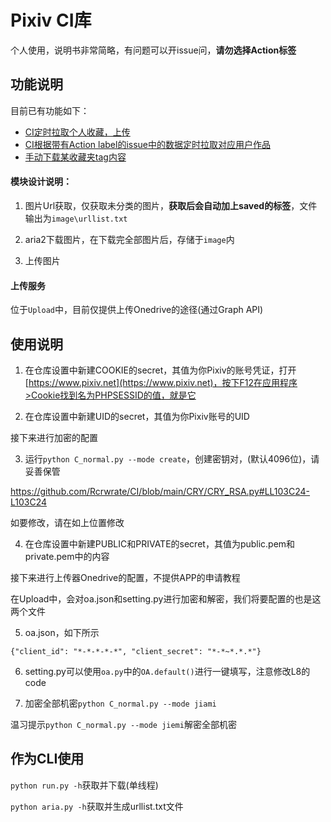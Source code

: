# Pixiv CI库

个人使用，说明书非常简略，有问题可以开issue问，**请勿选择Action标签**

## 功能说明

目前已有功能如下：

- [CI定时拉取个人收藏，上传](https://github.com/Rcrwrate/CI/blob/main/.github/workflows/Aria2.yml)
- [CI根据带有Action label的issue中的数据定时拉取对应用户作品](https://github.com/Rcrwrate/CI/blob/main/.github/workflows/issue.yml)
- [手动下载某收藏夹tag内容](https://github.com/Rcrwrate/CI/blob/main/.github/workflows/input.yml)

#### 模块设计说明：

1. 图片Url获取，仅获取未分类的图片，**获取后会自动加上saved的标签**，文件输出为`image\urllist.txt`

2. aria2下载图片，在下载完全部图片后，存储于`image`内

3. 上传图片

#### 上传服务

位于`Upload`中，目前仅提供上传Onedrive的途径(通过Graph API)

## 使用说明

1. 在仓库设置中新建COOKIE的secret，其值为你Pixiv的账号凭证，打开[https://www.pixiv.net](https://www.pixiv.net)，按下F12在应用程序>Cookie找到名为PHPSESSID的值，就是它

2. 在仓库设置中新建UID的secret，其值为你Pixiv账号的UID

接下来进行加密的配置

3. 运行`python C_normal.py --mode create`，创建密钥对，(默认4096位)，请妥善保管

https://github.com/Rcrwrate/CI/blob/main/CRY/CRY_RSA.py#LL103C24-L103C24

如要修改，请在如上位置修改

4. 在仓库设置中新建PUBLIC和PRIVATE的secret，其值为public.pem和private.pem中的内容

接下来进行上传器Onedrive的配置，不提供APP的申请教程

在Upload中，会对oa.json和setting.py进行加密和解密，我们将要配置的也是这两个文件

5. oa.json，如下所示

`{"client_id": "*-*-*-*-*", "client_secret": "*-*~*.*.*"}`

6. setting.py可以使用`oa.py`中的`OA.default()`进行一键填写，注意修改L8的code

7. 加密全部机密`python C_normal.py --mode jiami`

温习提示`python C_normal.py --mode jiemi`解密全部机密

## 作为CLI使用

`python run.py -h`获取并下载(单线程)

`python aria.py -h`获取并生成urllist.txt文件
